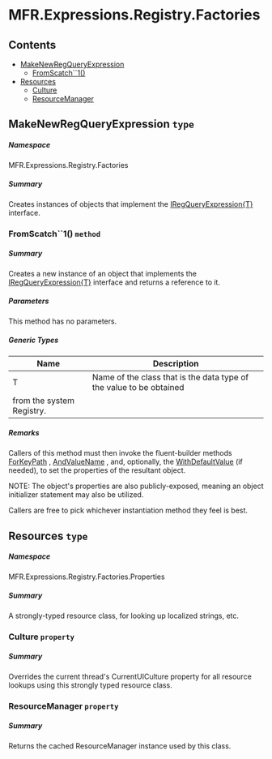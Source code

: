 <a name='assembly'></a>
# MFR.Expressions.Registry.Factories

## Contents

- [MakeNewRegQueryExpression](#T-MFR-Expressions-Registry-Factories-MakeNewRegQueryExpression 'MFR.Expressions.Registry.Factories.MakeNewRegQueryExpression')
  - [FromScatch\`\`1()](#M-MFR-Expressions-Registry-Factories-MakeNewRegQueryExpression-FromScatch``1 'MFR.Expressions.Registry.Factories.MakeNewRegQueryExpression.FromScatch``1')
- [Resources](#T-MFR-Expressions-Registry-Factories-Properties-Resources 'MFR.Expressions.Registry.Factories.Properties.Resources')
  - [Culture](#P-MFR-Expressions-Registry-Factories-Properties-Resources-Culture 'MFR.Expressions.Registry.Factories.Properties.Resources.Culture')
  - [ResourceManager](#P-MFR-Expressions-Registry-Factories-Properties-Resources-ResourceManager 'MFR.Expressions.Registry.Factories.Properties.Resources.ResourceManager')

<a name='T-MFR-Expressions-Registry-Factories-MakeNewRegQueryExpression'></a>
## MakeNewRegQueryExpression `type`

##### Namespace

MFR.Expressions.Registry.Factories

##### Summary

Creates instances of objects that implement the
[IRegQueryExpression{T}](#T-MFR-IRegQueryExpression{T} 'MFR.IRegQueryExpression{T}')
interface.

<a name='M-MFR-Expressions-Registry-Factories-MakeNewRegQueryExpression-FromScatch``1'></a>
### FromScatch\`\`1() `method`

##### Summary

Creates a new instance of an object that implements the
[IRegQueryExpression{T}](#T-MFR-IRegQueryExpression{T} 'MFR.IRegQueryExpression{T}')
interface
and returns a reference to it.

##### Parameters

This method has no parameters.

##### Generic Types

| Name | Description |
| ---- | ----------- |
| T | Name of the class that is the data type of the value to be obtained
from the system Registry. |

##### Remarks

Callers of this method must then invoke the fluent-builder methods
[ForKeyPath](#M-MFR-IRegQueryExpression-ForKeyPath 'MFR.IRegQueryExpression.ForKeyPath')
,
[AndValueName](#M-MFR-IRegQueryExpression-AndValueName 'MFR.IRegQueryExpression.AndValueName')
, and, optionally, the
[WithDefaultValue](#M-MFR-IRegQueryExpression-WithDefaultValue 'MFR.IRegQueryExpression.WithDefaultValue')
(if needed), to set the properties of the resultant object.



NOTE: The object's properties are also publicly-exposed, meaning an
object initializer statement may also be utilized.



Callers are free to pick whichever instantiation method they feel is best.

<a name='T-MFR-Expressions-Registry-Factories-Properties-Resources'></a>
## Resources `type`

##### Namespace

MFR.Expressions.Registry.Factories.Properties

##### Summary

A strongly-typed resource class, for looking up localized strings, etc.

<a name='P-MFR-Expressions-Registry-Factories-Properties-Resources-Culture'></a>
### Culture `property`

##### Summary

Overrides the current thread's CurrentUICulture property for all
  resource lookups using this strongly typed resource class.

<a name='P-MFR-Expressions-Registry-Factories-Properties-Resources-ResourceManager'></a>
### ResourceManager `property`

##### Summary

Returns the cached ResourceManager instance used by this class.
